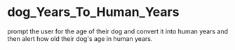 # dog_Years_To_Human_Years
prompt the user for the age of their dog and convert it into human years and then alert how old their dog's age in human years. 
